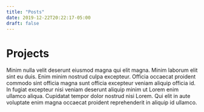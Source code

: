 ```yaml
---
title: "Posts"
date: 2019-12-22T20:22:17-05:00
draft: false
---
```


# Projects

Minim nulla velit deserunt eiusmod magna qui elit magna. Minim laborum elit
sint eu duis. Enim minim nostrud culpa excepteur. Officia occaecat proident
commodo sint officia magna sunt officia excepteur veniam aliquip officia id.
In fugiat excepteur nisi veniam deserunt aliquip minim ut Lorem enim ullamco
aliqua. Cupidatat tempor dolor nostrud nisi Lorem. Qui elit in aute voluptate
enim magna occaecat proident reprehenderit in aliquip id ullamco.


